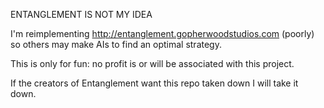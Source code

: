 ENTANGLEMENT IS NOT MY IDEA

I'm reimplementing http://entanglement.gopherwoodstudios.com (poorly) so others may make AIs to find an optimal strategy.

This is only for fun: no profit is or will be associated with this project.

If the creators of Entanglement want this repo taken down I will take it down.
